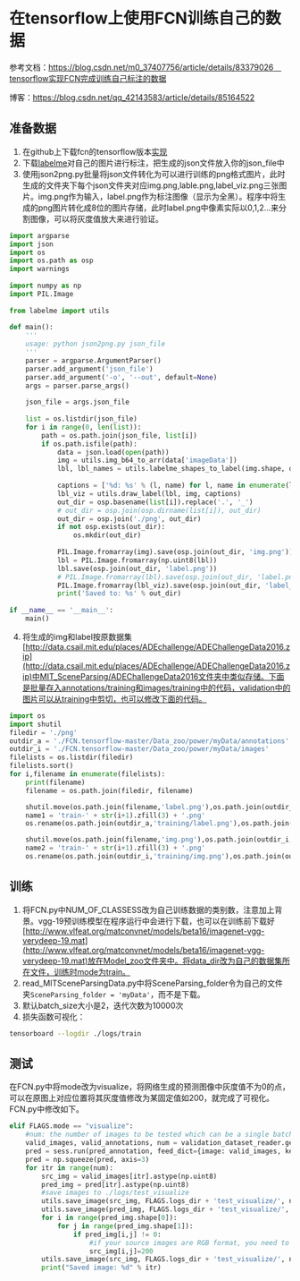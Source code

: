 ﻿# 在tensorflow上使用FCN训练自己的数据
 
参考文档：https://blog.csdn.net/m0_37407756/article/details/83379026　tensorflow实现FCN完成训练自己标注的数据

博客：https://blog.csdn.net/qq_42143583/article/details/85164522

## 准备数据
 1. 在github上下载fcn的tensorflow版本[实现](https://github.com/shekkizh/FCN.tensorflow)
 2. 下载[labelme](https://github.com/wkentaro/labelme)对自己的图片进行标注，把生成的json文件放入你的json_file中
 3. 使用json2png.py批量将json文件转化为可以进行训练的png格式图片，此时生成的文件夹下每个json文件夹对应img.png,lable.png,label_viz.png三张图片。img.png作为输入，label.png作为标注图像（显示为全黑）。程序中将生成的png图片转化成8位的图片存储，此时label.png中像素实际以0,1,2...来分割图像，可以将灰度值放大来进行验证。
```python
import argparse
import json
import os
import os.path as osp
import warnings
 
import numpy as np
import PIL.Image
 
from labelme import utils
 
def main():
    '''
    usage: python json2png.py json_file
    '''
    parser = argparse.ArgumentParser()
    parser.add_argument('json_file')
    parser.add_argument('-o', '--out', default=None)
    args = parser.parse_args()
 
    json_file = args.json_file
 
    list = os.listdir(json_file)
    for i in range(0, len(list)):
        path = os.path.join(json_file, list[i])
        if os.path.isfile(path):
            data = json.load(open(path))
            img = utils.img_b64_to_arr(data['imageData'])
            lbl, lbl_names = utils.labelme_shapes_to_label(img.shape, data['shapes'])
 
            captions = ['%d: %s' % (l, name) for l, name in enumerate(lbl_names)]
            lbl_viz = utils.draw_label(lbl, img, captions)
            out_dir = osp.basename(list[i]).replace('.', '_')
            # out_dir = osp.join(osp.dirname(list[i]), out_dir)
            out_dir = osp.join('./png', out_dir)
            if not osp.exists(out_dir):
                os.mkdir(out_dir)
            
            PIL.Image.fromarray(img).save(osp.join(out_dir, 'img.png'))
            lbl = PIL.Image.fromarray(np.uint8(lbl))
            lbl.save(osp.join(out_dir, 'label.png'))
            # PIL.Image.fromarray(lbl).save(osp.join(out_dir, 'label.png'))
            PIL.Image.fromarray(lbl_viz).save(osp.join(out_dir, 'label_viz.png'))
            print('Saved to: %s' % out_dir)
 
if __name__ == '__main__':
    main()
```
 4. 将生成的img和label按原数据集[http://data.csail.mit.edu/places/ADEchallenge/ADEChallengeData2016.zip](http://data.csail.mit.edu/places/ADEchallenge/ADEChallengeData2016.zip)中MIT_SceneParsing/ADEChallengeData2016文件夹中类似存储。下面是批量存入annotations/training和images/training中的代码，validation中的图片可以从training中剪切，也可以修改下面的代码。
```python
import os
import shutil
filedir = './png'
outdir_a = './FCN.tensorflow-master/Data_zoo/power/myData/annotations'
outdir_i = './FCN.tensorflow-master/Data_zoo/power/myData/images'
filelists = os.listdir(filedir)
filelists.sort()
for i,filename in enumerate(filelists):
	print(filename)
	filename = os.path.join(filedir, filename)

	shutil.move(os.path.join(filename,'label.png'),os.path.join(outdir_a,'training'))
	name1 = 'train-' + str(i+1).zfill(3) + '.png'
	os.rename(os.path.join(outdir_a,'training/label.png'),os.path.join(outdir_a,'training',name1))

	shutil.move(os.path.join(filename,'img.png'),os.path.join(outdir_i,'training'))
	name2 = 'train-' + str(i+1).zfill(3) + '.png'
	os.rename(os.path.join(outdir_i,'training/img.png'),os.path.join(outdir_i,'training',name2))
```
## 训练
 1. 将FCN.py中NUM_OF_CLASSESS改为自己训练数据的类别数，注意加上背景。vgg-19预训练模型在程序运行中会进行下载，也可以在训练前下载好[http://www.vlfeat.org/matconvnet/models/beta16/imagenet-vgg-verydeep-19.mat](http://www.vlfeat.org/matconvnet/models/beta16/imagenet-vgg-verydeep-19.mat)放在Model_zoo文件夹中。将data_dir改为自己的数据集所在文件，训练时mode为train。
 2. read_MITSceneParsingData.py中将SceneParsing_folder令为自己的文件夹`SceneParsing_folder = 'myData'`，而不是下载。
3. 默认batch_size大小是2，迭代次数为10000次
4. 损失函数可视化：
 ```bash
 tensorboard --logdir ./logs/train
 ```

## 测试
在FCN.py中将mode改为visualize，将网络生成的预测图像中灰度值不为0的点，可以在原图上对应位置将其灰度值修改为某固定值如200，就完成了可视化。FCN.py中修改如下。
```python
elif FLAGS.mode == "visualize":
	#num: the number of images to be tested which can be a single batch_size or all validation set
    valid_images, valid_annotations, num = validation_dataset_reader.get_random_batch(FLAGS.batch_size)
    pred = sess.run(pred_annotation, feed_dict={image: valid_images, keep_probability: 1.0})
    pred = np.squeeze(pred, axis=3)
	for itr in range(num):
	    src_img = valid_images[itr].astype(np.uint8)
	    pred_img = pred[itr].astype(np.uint8)
	    #save images to ./logs/test_visualize
	    utils.save_image(src_img, FLAGS.logs_dir + 'test_visualize/', name="inp_" + str(itr))
	    utils.save_image(pred_img, FLAGS.logs_dir + 'test_visualize/', name="pred_" + str(itr))
	    for i in range(pred_img.shape[0]):
	        for j in range(pred_img.shape[1]):
	            if pred_img[i,j] != 0:
	            	#if your source images are RGB format, you need to change three channels
	                src_img[i,j]=200
	    utils.save_image(src_img, FLAGS.logs_dir + 'test_visualize/', name="visual_" + str(itr))
	    print("Saved image: %d" % itr)
```
